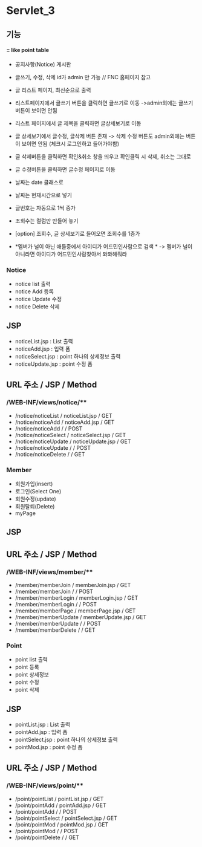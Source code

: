 # Servlet_3
 
 ## 기능
 
 #### = like point table
 - 공지사항(Notice) 게시판
 - 글쓰기, 수정, 삭제 id가 admin 만 가능  // FNC 홈페이지 참고
 - 글 리스트 페이지, 최신순으로 출력
 - 리스트페이지에서 글쓰기 버튼을 클릭하면 글쓰기로 이동 ->admin외에는 글쓰기 버튼이 보이면 안됨 
 - 리스트 페이지에서 글 제목을 클릭하면 글상세보기로 이동
 - 글 상세보기에서 글수정, 글삭제 버튼 존재 -> 삭제 수정 버튼도 admin외에는 버튼이 보이면 안됨 (체크시 로그인하고 들어가야함)
 - 글 삭제버튼을 클릭하면 확인&취소 창을 띄우고 확인클릭 시 삭제, 취소는 그대로 
 - 글 수정버튼을 클릭하면 글수정 페이지로 이동
 - 날짜는 date 클래스로
 - 날짜는 현재시간으로 넣기
 - 글번호는 자동으로 1씩 증가
 - 조회수는 컬럼만 만들어 놓기
 - [option] 조회수, 글 상세보기로 들어오면 조회수를 1증가
 
 - *멤버가 널이 아닌 애들중에서 아이디가 어드민인사람으로 검색 * -> 멤버가 널이 아니라면 아이디가 어드민인사람찾아서 뫄뫄해줘라
 
 
 ### Notice
 - notice list 출력
 - notice Add 등록
 - notice Update 수정
 - notice Delete 삭제
 
 
 ## JSP
 - noticeList.jsp		: List 출력
 - noticeAdd.jsp		: 입력 폼
 - noticeSelect.jsp		: point 하나의 상세정보 출력
 - noticeUpdate.jsp		: point 수정 폼


 ## URL 주소					/  JSP 				/ Method
 ### /WEB-INF/views/notice/**
 - /notice/noticeList		/  noticeList.jsp	/ GET
 - /notice/noticeAdd		/  noticeAdd.jsp	/ GET
 - /notice/noticeAdd		/  					/ POST
 - /notice/noticeSelect		/  noticeSelect.jsp	/ GET
 - /notice/noticeUpdate		/  noticeUpdate.jsp	/ GET
 - /notice/noticeUpdate		/  					/ POST
 - /notice/noticeDelete		/  					/ GET

 
 
 
 
  ### Member
 - 회원가입(insert) 
 - 로그인(Select One)
 - 회원수정(update)
 - 회원탈퇴(Delete)
 - myPage
 
 
 ## JSP
 
 
 ## URL 주소				/  JSP 				/ Method
 ### /WEB-INF/views/member/**
 - /member/memberJoin	/  memberJoin.jsp	/ GET
 - /member/memberJoin	/  					/ POST
 - /member/memberLogin	/  memberLogin.jsp	/ GET
 - /member/memberLogin	/  					/ POST
 - /member/memberPage	/  memberPage.jsp	/ GET
 - /member/memberUpdate	/  memberUpdate.jsp	/ GET
 - /member/memberUpdate	/  					/ POST
 - /member/memberDelete	/  					/ GET

 
 
 
  ### Point
 - point list 출력
 - point 등록
 - point 상세정보
 - point 수정
 - point 삭제
 
 ## JSP
 - pointList.jsp	: List 출력
 - pointAdd.jsp		: 입력 폼
 - pointSelect.jsp	: point 하나의 상세정보 출력
 - pointMod.jsp		: point 수정 폼
 
 
 ## URL 주소				/  JSP 				/ Method
 ### /WEB-INF/views/point/**
 - /point/pointList		/  pointList.jsp	/ GET
 - /point/pointAdd		/  pointAdd.jsp		/ GET
 - /point/pointAdd		/  					/ POST
 - /point/pointSelect	/  pointSelect.jsp	/ GET
 - /point/pointMod		/  pointMod.jsp		/ GET
 - /point/pointMod		/  					/ POST
 - /point/pointDelete	/  					/ GET
